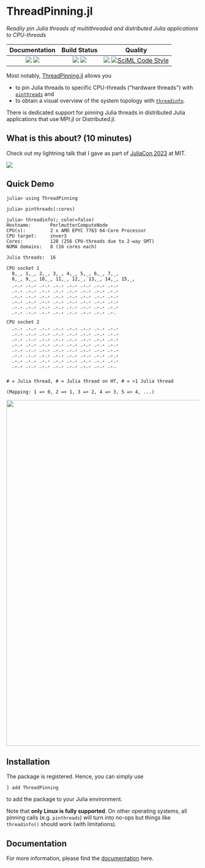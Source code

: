 # ThreadPinning.jl

[docs-dev-img]: https://img.shields.io/badge/docs-dev-blue.svg
[docs-dev-url]: https://carstenbauer.github.io/ThreadPinning.jl/dev

[docs-stable-img]: https://img.shields.io/badge/docs-stable-blue.svg
[docs-stable-url]: https://carstenbauer.github.io/ThreadPinning.jl/stable

[ci-img]: https://github.com/carstenbauer/ThreadPinning.jl/actions/workflows/CI.yml/badge.svg?branch=main
[ci-url]: https://github.com/carstenbauer/ThreadPinning.jl/actions/workflows/CI.yml?query=branch%3Amain

[cov-img]: https://codecov.io/gh/carstenbauer/ThreadPinning.jl/branch/main/graph/badge.svg?token=Ze61CbGoO5
[cov-url]: https://codecov.io/gh/carstenbauer/ThreadPinning.jl

[lifecycle-img]: https://img.shields.io/badge/lifecycle-stable-black.svg

[code-style-img]: https://img.shields.io/badge/code%20style-blue-4495d1.svg
[code-style-url]: https://github.com/invenia/BlueStyle

<!--
![Lifecycle](https://img.shields.io/badge/lifecycle-maturing-blue.svg)
![Lifecycle](https://img.shields.io/badge/lifecycle-stable-green.svg)
![Lifecycle](https://img.shields.io/badge/lifecycle-retired-orange.svg)
![Lifecycle](https://img.shields.io/badge/lifecycle-archived-red.svg)
![Lifecycle](https://img.shields.io/badge/lifecycle-dormant-blue.svg)
![Lifecycle](https://img.shields.io/badge/lifecycle-experimental-orange.svg)
-->

*Readily pin Julia threads of multithreaded and distributed Julia applications to CPU-threads*

| **Documentation**                                                               | **Build Status**                                                                                |  **Quality**                                                                                |
|:-------------------------------------------------------------------------------:|:-----------------------------------------------------------------------------------------------:|:-----------------------------------------------------------------------------------------------:|
| [![][docs-stable-img]][docs-stable-url] [![][docs-dev-img]][docs-dev-url] | [![][ci-img]][ci-url] [![][cov-img]][cov-url] | ![][lifecycle-img] [![SciML Code Style](https://img.shields.io/static/v1?label=code%20style&message=SciML&color=9558b2&labelColor=389826)](https://github.com/SciML/SciMLStyle) |

Most notably, [ThreadPinning.jl](https://github.com/carstenbauer/ThreadPinning.jl/) allows you

* to pin Julia threads to specific CPU-threads ("hardware threads") with [`pinthreads`](https://carstenbauer.github.io/ThreadPinning.jl/stable/refs/api_pinning/#ThreadPinning.pinthreads) and
* to obtain a visual overview of the system topology with [`threadinfo`](https://carstenbauer.github.io/ThreadPinning.jl/stable/refs/api_querying/#ThreadPinning.threadinfo).

There is dedicated support for pinning Julia threads in distributed Julia applications that use MPI.jl or Distributed.jl.

## What is this about? (10 minutes)

Check out my lightning talk that I gave as part of [JuliaCon 2023](https://juliacon.org/2023/) at MIT.

[![](https://img.youtube.com/vi/6Whc9XtlCC0/0.jpg)](https://youtu.be/6Whc9XtlCC0)

## Quick Demo

```julia-repl
julia> using ThreadPinning

julia> pinthreads(:cores)

julia> threadinfo(; color=false)
Hostname:       PerlmutterComputeNode
CPU(s):         2 x AMD EPYC 7763 64-Core Processor
CPU target:     znver3
Cores:          128 (256 CPU-threads due to 2-way SMT)
NUMA domains:   8 (16 cores each)

Julia threads:  16

CPU socket 1
  0,_, 1,_, 2,_, 3,_, 4,_, 5,_, 6,_, 7,_, 
  8,_, 9,_, 10,_, 11,_, 12,_, 13,_, 14,_, 15,_, 
  _,_, _,_, _,_, _,_, _,_, _,_, _,_, _,_, 
  _,_, _,_, _,_, _,_, _,_, _,_, _,_, _,_, 
  _,_, _,_, _,_, _,_, _,_, _,_, _,_, _,_, 
  _,_, _,_, _,_, _,_, _,_, _,_, _,_, _,_, 
  _,_, _,_, _,_, _,_, _,_, _,_, _,_, _,_, 
  _,_, _,_, _,_, _,_, _,_, _,_, _,_, _,_

CPU socket 2
  _,_, _,_, _,_, _,_, _,_, _,_, _,_, _,_, 
  _,_, _,_, _,_, _,_, _,_, _,_, _,_, _,_, 
  _,_, _,_, _,_, _,_, _,_, _,_, _,_, _,_, 
  _,_, _,_, _,_, _,_, _,_, _,_, _,_, _,_, 
  _,_, _,_, _,_, _,_, _,_, _,_, _,_, _,_, 
  _,_, _,_, _,_, _,_, _,_, _,_, _,_, _,_, 
  _,_, _,_, _,_, _,_, _,_, _,_, _,_, _,_, 
  _,_, _,_, _,_, _,_, _,_, _,_, _,_, _,_


# = Julia thread, # = Julia thread on HT, # = >1 Julia thread

(Mapping: 1 => 0, 2 => 1, 3 => 2, 4 => 3, 5 => 4, ...)
```

<img src="https://github.com/carstenbauer/ThreadPinning.jl/raw/main/docs/src/examples/threadinfo_pinned.png" width=900px>

## Installation

The package is registered. Hence, you can simply use
```
] add ThreadPinning
```
to add the package to your Julia environment.

Note that **only Linux is fully supported**. On other operating systems, all pinning calls (e.g. `pinthreads`) will turn into no-ops but things like `threadinfo()` should work (with limitations).

## Documentation

For more information, please find the [documentation](https://carstenbauer.github.io/ThreadPinning.jl/stable) here.
